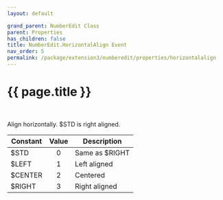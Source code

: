 ```yaml
---
layout: default

grand_parent: NumberEdit Class
parent: Properties
has_children: false
title: NumberEdit.HorizontalAlign Event
nav_order: 5
permalink: /package/extension3/numberedit/properties/horizontalalign
---
```

# {{ page.title }}
<br>

Align horizontally. $STD is right aligned.

| Constant | Value | Description    |
|----------|:-----:|----------------|
| $STD     |   0   | Same as $RIGHT |
| $LEFT    |   1   | Left aligned   |
| $CENTER  |   2   | Centered       |
| $RIGHT   |   3   | Right aligned  |